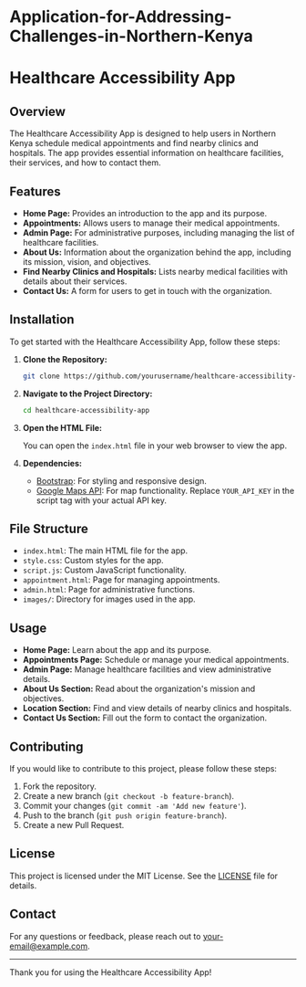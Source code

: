 # Application-for-Addressing-Challenges-in-Northern-Kenya
# Healthcare Accessibility App

## Overview

The Healthcare Accessibility App is designed to help users in Northern Kenya schedule medical appointments and find nearby clinics and hospitals. The app provides essential information on healthcare facilities, their services, and how to contact them.

## Features

- **Home Page:** Provides an introduction to the app and its purpose.
- **Appointments:** Allows users to manage their medical appointments.
- **Admin Page:** For administrative purposes, including managing the list of healthcare facilities.
- **About Us:** Information about the organization behind the app, including its mission, vision, and objectives.
- **Find Nearby Clinics and Hospitals:** Lists nearby medical facilities with details about their services.
- **Contact Us:** A form for users to get in touch with the organization.

## Installation

To get started with the Healthcare Accessibility App, follow these steps:

1. **Clone the Repository:**

    ```bash
    git clone https://github.com/yourusername/healthcare-accessibility-app.git
    ```

2. **Navigate to the Project Directory:**

    ```bash
    cd healthcare-accessibility-app
    ```

3. **Open the HTML File:**

    You can open the `index.html` file in your web browser to view the app.

4. **Dependencies:**

    - [Bootstrap](https://getbootstrap.com/): For styling and responsive design.
    - [Google Maps API](https://developers.google.com/maps/documentation/javascript/get-api-key): For map functionality. Replace `YOUR_API_KEY` in the script tag with your actual API key.

## File Structure

- `index.html`: The main HTML file for the app.
- `style.css`: Custom styles for the app.
- `script.js`: Custom JavaScript functionality.
- `appointment.html`: Page for managing appointments.
- `admin.html`: Page for administrative functions.
- `images/`: Directory for images used in the app.

## Usage

- **Home Page:** Learn about the app and its purpose.
- **Appointments Page:** Schedule or manage your medical appointments.
- **Admin Page:** Manage healthcare facilities and view administrative details.
- **About Us Section:** Read about the organization's mission and objectives.
- **Location Section:** Find and view details of nearby clinics and hospitals.
- **Contact Us Section:** Fill out the form to contact the organization.

## Contributing

If you would like to contribute to this project, please follow these steps:

1. Fork the repository.
2. Create a new branch (`git checkout -b feature-branch`).
3. Commit your changes (`git commit -am 'Add new feature'`).
4. Push to the branch (`git push origin feature-branch`).
5. Create a new Pull Request.

## License

This project is licensed under the MIT License. See the [LICENSE](LICENSE) file for details.

## Contact

For any questions or feedback, please reach out to [your-email@example.com](mailto:your-email@example.com).

---

Thank you for using the Healthcare Accessibility App!
